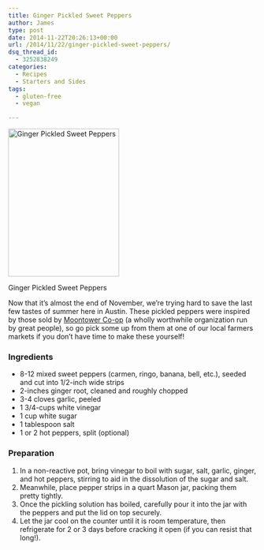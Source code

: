```yaml
---
title: Ginger Pickled Sweet Peppers
author: James
type: post
date: 2014-11-22T20:26:13+00:00
url: /2014/11/22/ginger-pickled-sweet-peppers/
dsq_thread_id:
  - 3252838249
categories:
  - Recipes
  - Starters and Sides
tags:
  - gluten-free
  - vegan

---
```

<div id="attachment_3809" style="width: 235px" class="wp-caption alignright">
  <a href="{{% mediaroot %}}uploads/2014/11/PB225592.jpg" rel="lightbox[3805]"><img class="size-medium wp-image-3809" src="{{% mediaroot %}}uploads/2014/11/PB225592-225x300.jpg" alt="Ginger Pickled Sweet Peppers" width="225" height="300" srcset="{{% mediaroot %}}uploads/2014/11/PB225592-225x300.jpg 225w, {{% mediaroot %}}uploads/2014/11/PB225592.jpg 600w" sizes="(max-width: 225px) 100vw, 225px" /></a>
  
  <p class="wp-caption-text">
    Ginger Pickled Sweet Peppers
  </p>
</div>

Now that it&#8217;s almost the end of November, we&#8217;re trying hard to save the last few tastes of summer here in Austin. These pickled peppers were inspired by those sold by <a title="Moontower" href="http://moontower.coop/" target="_blank">Moontower Co-op</a> (a wholly worthwhile organization run by great people), so go pick some up from them at one of our local farmers markets if you don&#8217;t have time to make these yourself!

### Ingredients

  * 8-12 mixed sweet peppers (carmen, ringo, banana, bell, etc.), seeded and cut into 1/2-inch wide strips
  * 2-inches ginger root, cleaned and roughly chopped
  * 3-4 cloves garlic, peeled
  * 1 3/4-cups white vinegar
  * 1 cup white sugar
  * 1 tablespoon salt
  * 1 or 2 hot peppers, split (optional)

### Preparation

  1. In a non-reactive pot, bring vinegar to boil with sugar, salt, garlic, ginger, and hot peppers, stirring to aid in the dissolution of the sugar and salt.
  2. Meanwhile, place pepper strips in a quart Mason jar, packing them pretty tightly.
  3. Once the pickling solution has boiled, carefully pour it into the jar with the peppers and put the lid on top securely.
  4. Let the jar cool on the counter until it is room temperature, then refrigerate for 2 or 3 days before cracking it open (if you can resist that long!).